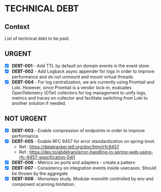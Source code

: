 # TECHNICAL DEBT

## Context

List of technical debt to be paid.

## URGENT

-[x] **DEBT-001** - Add TTL by default on domain events in the event store.
-[x] **DEBT-002** - Add Logback async appender for logs in order to improve performance and do not unmount and mount virtual threads.
-[x] **DEBT-004** - For log centralization, we are currently using Promtail and Loki. However, since Promtail is a vendor lock-in, evaluates OpenTelemetry (OTel) collectors for log management to unify logs, metrics and traces on collector and facilitate switching from Loki to another solution if needed.

## NOT URGENT

- [x] **DEBT-003** - Enable compression of endpoints in order to improve performance.
- [x] **DEBT-005** - Enable RFC 9457 for error standardization on spring-boot.
  - Ref.: https://datatracker.ietf.org/doc/html/rfc9457
  - Ref.: https://dev.to/abdelrani/error-handling-in-spring-web-using-rfc-9457-specification-5dj1
- [x] **DEBT-006** - Metrics on ports and adapters - create a pattern
- [x] **DEBT-007** - Consistency on integration events inside usecases. Should be thrown by the aggregate
- [x] **DEBT-008** - Monorepo study. Modular monolith controlled by env and component scanning limitation.
